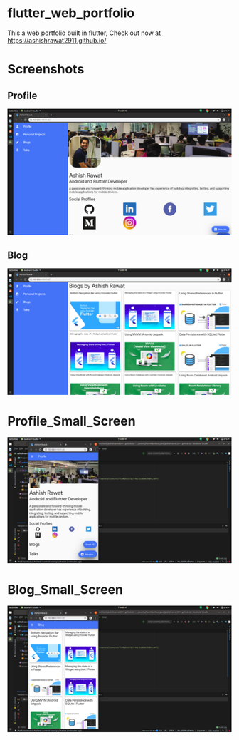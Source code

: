 # flutter_web_portfolio
This a web portfolio built in flutter, Check out now at https://ashishrawat2911.github.io/

# Screenshots

## Profile
<img src="https://raw.githubusercontent.com/ashishrawat2911/flutter_web_portfolio/master/screenshots/profile.png?token=AHZSZEVEWAI4C4SWCGS2VOS5EQEF2" >

## Blog
<img src="https://raw.githubusercontent.com/ashishrawat2911/flutter_web_portfolio/master/screenshots/blog.png?token=AHZSZEWIM7QVJNFJPSNYRYC5EQELC" >

# Profile_Small_Screen
<img src="https://raw.githubusercontent.com/ashishrawat2911/flutter_web_portfolio/master/screenshots/profilesmall.png?token=AHZSZEQFWNIIG7XNFSG2WT25EQEQU">

# Blog_Small_Screen
<img src ="https://raw.githubusercontent.com/ashishrawat2911/flutter_web_portfolio/master/screenshots/blogsmall.png?token=AHZSZEQLAPY3HOEXVKBL3IC5EQEUG">
